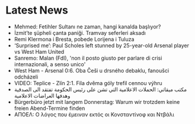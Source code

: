 # Latest News
-  Mehmed: Fetihler Sultanı ne zaman, hangi kanalda başlıyor?
-  İzmit’te şüpheli çanta paniği. Tramvay seferleri aksadı
-  Remi Klermona i Bresta, pobede Lorijena i Tuluza
-  ‘Surprised me’: Paul Scholes left stunned by 25-year-old Arsenal player vs West Ham United
-  Sanremo: Malan (FdI), 'non il posto giusto per parlare di crisi internazionali, a senso unico'
-  West Ham - Arsenal 0:6. Oba Češi u drsného debaklu, fanoušci odcházeli
-  VIDEO: Teplice - Zlín 2:1. Fila dvěma góly trefil cennou výhru
-  مكتب ميقاتي: الحملات الاعلامية التي تشن على رئيس الحكومة تفتقد الى الصدقية وهدفها العراضات الاعلامية
-  Bürgerbüro jetzt mit langem Donnerstag: Warum wir trotzdem keine freien Abend-Termine finden
-  ΑΠΟΕΛ: Ο λόγος που έμειναν εκτός οι Κονσταντίνοφ και Ντβάλι
